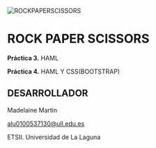 <stong>![ROCKPAPERSCISSORS](http://banot.etsii.ull.es/alu4103/rps.png)</strong>

ROCK PAPER SCISSORS
====================================================================

**Práctica 3.** HAML 

**Práctica 4.** HAML Y CSS(BOOTSTRAP)

DESARROLLADOR
-------------------------------------------------------------------

Madelaine Martín

alu0100537130@ull.edu.es

ETSII. Universidad de La Laguna
